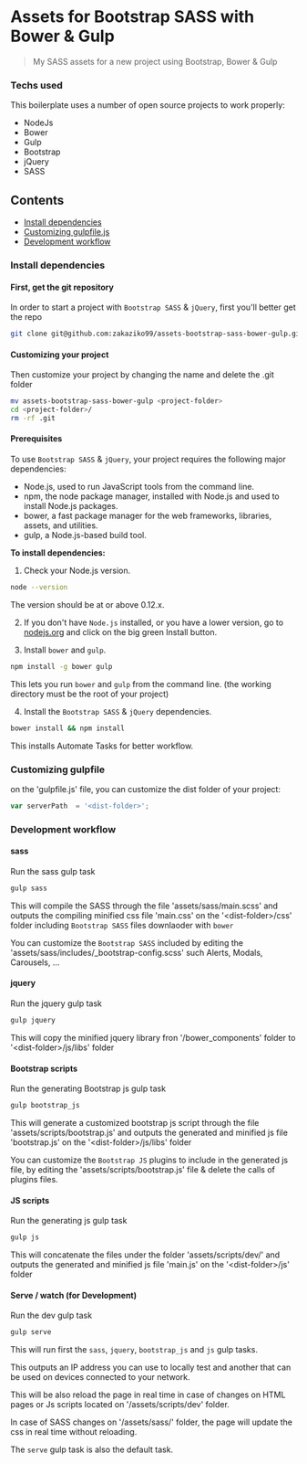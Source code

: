 # Assets for Bootstrap SASS with Bower & Gulp

> My SASS assets for a new project using Bootstrap, Bower & Gulp

### Techs used
This boilerplate uses a number of open source projects to work properly:

  * NodeJs
  * Bower
  * Gulp
  * Bootstrap
  * jQuery
  * SASS

## Contents
* [Install dependencies](#install-dependencies)
* [Customizing gulpfile.js](#customizing-gulpfile)
* [Development workflow](#development-workflow)

### Install dependencies

#### First, get the git repository

In order to start a project with `Bootstrap SASS` & `jQuery`, first you'll better get the repo

```sh
git clone git@github.com:zakaziko99/assets-bootstrap-sass-bower-gulp.git
```

#### Customizing your project

Then customize your project by changing the name and delete the .git folder

```sh
mv assets-bootstrap-sass-bower-gulp <project-folder>
cd <project-folder>/
rm -rf .git
```
#### Prerequisites

To use `Bootstrap SASS` & `jQuery`, your project requires the following major dependencies:

- Node.js, used to run JavaScript tools from the command line.
- npm, the node package manager, installed with Node.js and used to install Node.js packages.
- bower, a fast package manager for the web frameworks, libraries, assets, and utilities.
- gulp, a Node.js-based build tool.

**To install dependencies:**

1)  Check your Node.js version.

```sh
node --version
```

The version should be at or above 0.12.x.

2)  If you don't have `Node.js` installed, or you have a lower version, go to [nodejs.org](https://nodejs.org) and click on the big green Install button.

3)  Install `bower` and `gulp`.

```sh
npm install -g bower gulp
```

This lets you run `bower` and `gulp` from the command line. (the working directory must be the root of your project)

4) Install the `Bootstrap SASS` & `jQuery` dependencies.

```sh
bower install && npm install
```

This installs Automate Tasks for better workflow.

### Customizing gulpfile

on the 'gulpfile.js' file, you can customize the dist folder of your project:

```js
var serverPath  = '<dist-folder>';
```

### Development workflow

#### sass

Run the sass gulp task

```sh
gulp sass
```

This will compile the SASS through the file 'assets/sass/main.scss' and outputs the compiling minified css file 'main.css' on the '&lt;dist-folder&gt;/css' folder including `Bootstrap SASS` files downlaoder with `bower`

You can customize the `Bootstrap SASS` included by editing the 'assets/sass/includes/_bootstrap-config.scss' such Alerts, Modals, Carousels, ...

#### jquery

Run the jquery gulp task

```sh
gulp jquery
```

This will copy the minified jquery library fron '/bower_components' folder to '&lt;dist-folder&gt;/js/libs' folder

#### Bootstrap scripts

Run the generating Bootstrap js gulp task

```sh
gulp bootstrap_js
```

This will generate a customized bootstrap js script through the file 'assets/scripts/bootstrap.js' and outputs the generated and minified js file 'bootstrap.js' on the '&lt;dist-folder&gt;/js/libs' folder

You can customize the `Bootstrap JS` plugins to include in the generated js file, by editing the 'assets/scripts/bootstrap.js' file & delete the calls of plugins files.

#### JS scripts

Run the generating js gulp task

```sh
gulp js
```

This will concatenate the files under the folder 'assets/scripts/dev/' and outputs the generated and minified js file 'main.js' on the '&lt;dist-folder&gt;/js' folder

#### Serve / watch (for Development)

Run the dev gulp task

```sh
gulp serve
```

This will run first the `sass`, `jquery`, `bootstrap_js` and `js` gulp tasks.

This outputs an IP address you can use to locally test and another that can be used on devices connected to your network.

This will be also reload the page in real time in case of changes on HTML pages or Js scripts located on '/assets/scripts/dev' folder.

In case of SASS changes on '/assets/sass/' folder, the page will update the css in real time without reloading.

The `serve` gulp task is also the default task.
